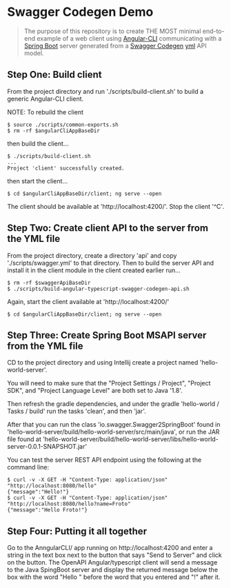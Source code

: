 # Swagger Codegen Demo

> The purpose of this repository is to create THE MOST minimal end-to-end example of a web client using <a href="https://cli.angular.io/">Angular-CLI</a> communicating with a <a href="https://spring.io/projects/spring-boot">Spring Boot</a> server generated from a <a href="https://swagger.io/docs/open-source-tools/swagger-codegen/">Swagger Codegen</a> <a href="https://en.wikipedia.org/wiki/YAML">yml</a> API model.

## Step One: Build client
From the project directory and run './scripts/build-client.sh' to build a generic Angular-CLI client.

NOTE: To rebuild the client

```
$ source ./scripts/common-exports.sh
$ rm -rf $angularCliAppBaseDir
```

then build the client...

```
$ ./scripts/build-client.sh
...
Project 'client' successfully created.
```

then start the client...

```
$ cd $angularCliAppBaseDir/client; ng serve --open
```

The client should be available at 'http://localhost:4200/'. Stop the client '^C'.

## Step Two: Create client API to the server from the YML file
From the project directory, create a directory 'api' and copy './scripts/swagger.yml' to that directory. Then to build the server API and install it in the client module in the client created earlier run...

```
$ rm -rf $swaggerApiBaseDir
$ ./scripts/build-angular-typescript-swagger-codegen-api.sh
```

Again, start the client available at 'http://localhost:4200/'

```
$ cd $angularCliAppBaseDir/client; ng serve --open
```

## Step Three: Create Spring Boot MSAPI server from the YML file
CD to the project directory and using Intellij create a project named 'hello-world-server'.

You will need to make sure that the "Project Settings / Project", "Project SDK", and "Project Language Level" are both set to Java '1.8'.

Then refresh the gradle dependencies, and under the gradle 'hello-world / Tasks / build' run the tasks 'clean', and then 'jar'.

After that you can run the class 'io.swagger.Swagger2SpringBoot' found in 'hello-world-server/build/hello-world-server/src/main/java', or run the JAR file found at 'hello-world-server/build/hello-world-server/libs/hello-world-server-0.0.1-SNAPSHOT.jar'

You can test the server REST API endpoint using the following at the command line:

```
$ curl -v -X GET -H "Content-Type: application/json" "http://localhost:8080/hello"
{"message":"Hello!"}
$ curl -v -X GET -H "Content-Type: application/json" "http://localhost:8080/hello?name=Froto"
{"message":"Hello Froto!"}
```

## Step Four: Putting it all together
Go to the AnngularCLI/ app running on http://localhost:4200 and enter a string in the text box next to the button that says "Send to Server" and click on the button.
The OpenAPI Angular/typescript client will send a message to the Java SpingBoot server and display the returned message below the box with the word "Hello " before the word that you entered and "!" after it.

